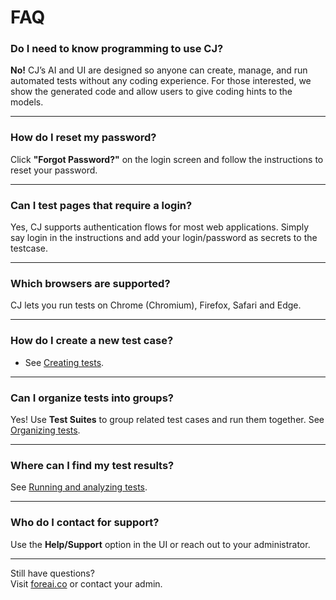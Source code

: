 # FAQ

### Do I need to know programming to use CJ?
**No!** CJ’s AI and UI are designed so anyone can create, manage, and run automated tests without any coding experience.
For those interested, we show the generated code and allow users to give coding hints to the models.

---

### How do I reset my password?
Click **"Forgot Password?"** on the login screen and follow the instructions to reset your password.

---

### Can I test pages that require a login?
Yes, CJ supports authentication flows for most web applications. Simply say login in the
instructions and add your login/password as secrets to the testcase.

---

### Which browsers are supported?
CJ lets you run tests on Chrome (Chromium), Firefox, Safari and Edge.

---

### How do I create a new test case?
- See [Creating tests](./creating_tests.md).

---

### Can I organize tests into groups?
Yes! Use **Test Suites** to group related test cases and run them together. See
[Organizing tests](./organizing_tests.md).

---

### Where can I find my test results?
See [Running and analyzing tests](./running_analyzing_tests.md).

---

### Who do I contact for support?
Use the **Help/Support** option in the UI or reach out to your administrator.

---

Still have questions?  
Visit [foreai.co](https://foreai.co) or contact your admin.